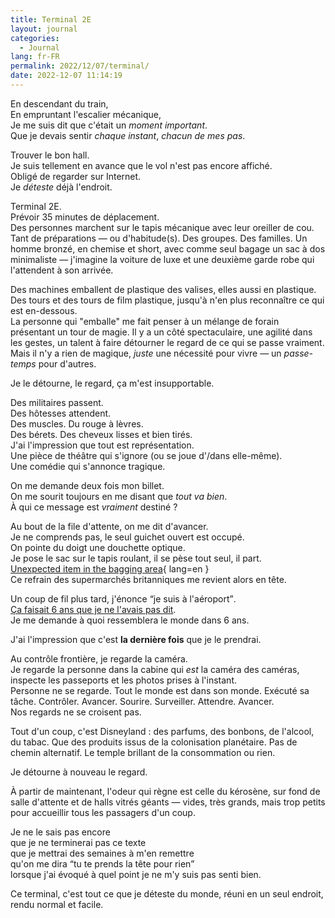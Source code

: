 ```yaml
---
title: Terminal 2E
layout: journal
categories:
  - Journal
lang: fr-FR
permalink: 2022/12/07/terminal/
date: 2022-12-07 11:14:19
---
```


En descendant du train,\
En empruntant l'escalier mécanique,\
Je me suis dit que c'était un _moment important_.\
Que je devais sentir _chaque instant_, _chacun de mes pas_.

Trouver le bon hall.\
Je suis tellement en avance que le vol n'est pas encore affiché.\
Obligé de regarder sur Internet.\
Je _déteste_ déjà l'endroit.

Terminal 2E.\
Prévoir 35 minutes de déplacement.\
Des personnes marchent sur le tapis mécanique avec leur oreiller de cou. Tant de préparations — ou d'habitude(s). Des groupes. Des familles. Un homme bronzé, en chemise et short, avec comme seul bagage un sac à dos minimaliste — j'imagine la voiture de luxe et une deuxième garde robe qui l'attendent à son arrivée.

Des machines emballent de plastique des valises, elles aussi en plastique. Des tours et des tours de film plastique, jusqu'à n'en plus reconnaître ce qui est en-dessous.\
La personne qui "emballe" me fait penser à un mélange de forain présentant un tour de magie. Il y a un côté spectaculaire, une agilité dans les gestes, un talent à faire détourner le regard de ce qui se passe vraiment.\
Mais il n'y a rien de magique, _juste_ une nécessité pour vivre — un _passe-temps_ pour d'autres.

Je le détourne, le regard, ça m'est insupportable.

Des militaires passent.\
Des hôtesses attendent.\
Des muscles. Du rouge à lèvres.\
Des bérets. Des cheveux lisses et bien tirés.\
J'ai l'impression que tout est représentation.\
Une pièce de théâtre qui s'ignore (ou se joue d'/dans elle-même).\
Une comédie qui s'annonce tragique.

On me demande deux fois mon billet.\
On me sourit toujours en me disant que _tout va bien_.\
À qui ce message est _vraiment_ destiné ?

Au bout de la file d'attente, on me dit d'avancer.\
Je ne comprends pas, le seul guichet ouvert est occupé.\
On pointe du doigt une douchette optique.\
Je pose le sac sur le tapis roulant, il se pèse tout seul, il part.\
[Unexpected item in the bagging area](https://www.youtube.com/watch?v=lTzy9HOeZ5s){ lang=en }\
Ce refrain des supermarchés britanniques me revient alors en tête.

Un coup de fil plus tard, j'énonce <q>je suis à l'aéroport</q>.\
[Ça faisait 6 ans que je ne l'avais pas dit](https://thom4.net/2017/night-train-to-lisbon/).\
Je me demande à quoi ressemblera le monde dans 6 ans.

J'ai l'impression que c'est **la dernière fois** que je le prendrai.

Au contrôle frontière, je regarde la caméra.\
Je regarde la personne dans la cabine qui _est_ la caméra des caméras, inspecte les passeports et les photos prises à l'instant.\
Personne ne se regarde. Tout le monde est dans son monde. Exécuté sa tâche. Contrôler. Avancer. Sourire. Surveiller. Attendre. Avancer.\
Nos regards ne se croisent pas.

Tout d'un coup, c'est Disneyland : des parfums, des bonbons, de l'alcool, du tabac. Que des produits issus de la colonisation planétaire. Pas de chemin alternatif. Le temple brillant de la consommation ou rien.

Je détourne à nouveau le regard.

À partir de maintenant, l'odeur qui règne est celle du kérosène, sur fond de salle d'attente et de halls vitrés géants — vides, très grands, mais trop petits pour accueillir tous les passagers d'un coup.

Je ne le sais pas encore\
que je ne terminerai pas ce texte\
que je mettrai des semaines à m'en remettre\
qu'on me dira <q>tu te prends la tête pour rien</q>\
lorsque j'ai évoqué à quel point je ne m'y suis pas senti bien.

Ce terminal, c'est tout ce que je déteste du monde, réuni en un seul endroit, rendu normal et facile.
